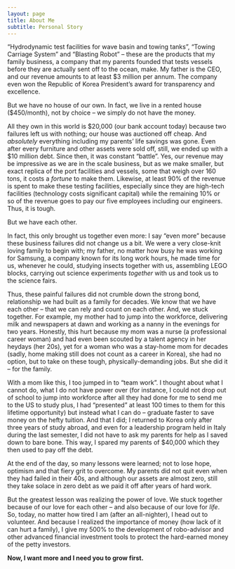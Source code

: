 ```yaml
---
layout: page
title: About Me
subtitle: Personal Story 
---
```


“Hydrodynamic test facilities for wave basin and towing tanks”, “Towing Carriage System” and “Blasting Robot” – these are the products that my family business, a company that my parents founded that tests vessels before they are actually sent off to the ocean, make. My father is the CEO, and our revenue amounts to at least $3 million per annum. The company even won the Republic of Korea President’s award for transparency and excellence.

But we have no house of our own. In fact, we live in a rented house ($450/month), not by choice – we simply do not have the money. 

All they own in this world is $20,000 (our bank account today) because two failures left us with nothing; our house was auctioned off cheap. And *absolutely* everything including my parents’ life savings was gone. Even after every furniture and other assets were sold off, still, we ended up with a $10 million debt. 
Since then, it was constant “battle”. Yes, our revenue may be impressive as we are in the scale business, but as we make smaller, but exact replica of the port facilities and vessels, some that weigh over 160 tons, it costs a *fortune* to make them. Likewise, at least 90% of the revenue is spent to make these testing facilities, especially since they are high-tech facilities (technology costs significant capital) while the remaining 10% or so of the revenue goes to pay our five employees including our engineers. Thus, it is tough.

But we have each other.

In fact, this only brought us together even more: I say “even more” because these business failures did not change us a bit. We were a very close-knit loving family to begin with; my father, no matter how busy he was working for Samsung, a company known for its long work hours, he made time for us, whenever he could, studying insects together with us, assembling LEGO blocks, carrying out science experiments *together* with us and took us to the science fairs.

Thus, these painful failures did not crumble down the strong bond, relationship we had built as a family for decades. We know that we have each other – that we can rely and count on each other. And, we stuck together. For example, my mother had to jump into the workforce, delivering milk and newspapers at dawn and working as a nanny in the evenings for two years. Honestly, this hurt because my mom was a nurse (a professional career woman) and had even been scouted by a talent agency in her heydays (her 20s), yet for a woman who was a stay-home mom for decades (sadly, home making still does not count as a career in Korea), she had no option, but to take on these tough, physically-demanding jobs. But she did it – for the family. 

With a mom like this, I too jumped in to “team work”. I thought about what I cannot do, what I do not have power over (for instance, I could not drop out of school to jump into workforce after all they had done for me to send me to the US to study plus, I had “presented” at least 100 times to them for this lifetime opportunity) but instead what I can do – graduate faster to save money on the hefty tuition. And that I did; I returned to Korea only after three years of study abroad, and even for a leadership program held in Italy during the last semester, I did not have to ask my parents for help as I saved down to bare bone. This way, I spared my parents of $40,000 which they then used to pay off the debt.

At the end of the day, so many lessons were learned; not to lose hope, optimism and that fiery grit to overcome. My parents did not quit even when they had failed in their 40s, and although our assets are almost zero, still they take solace in zero debt as we paid it off after years of hard work. 

But the greatest lesson was realizing the power of love. We stuck together because of our love for each other – and also because of our love for *life*. So, today, no matter how tired I am (after an all-nighter), I head out to volunteer. And because I realized the importance of money (how lack of it can hurt a family), I give my 500% to the development of robo-advisor and other advanced financial investment tools to protect the hard-earned money of the petty investors.

**Now, I want more and I need you to grow first.**
